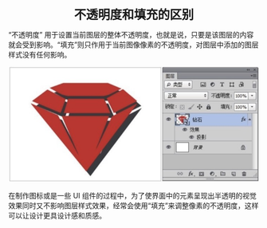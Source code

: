 <center><font size="5"><b>不透明度和填充的区别</b></font></center>

“不透明度” 用于设置当前图层的整体不透明度，也就是说，只要是该图层的内容就会受到影响。“填充”则只作用于当前图像像素的不透明度，对图层中添加的图层样式没有任何影响。

![01](./images/01.jpg)

在制作图标或是一些 UI 组件的过程中，为了使界面中的元素呈现出半透明的视觉效果同时又不影响图层样式效果，经常会使用“填充”来调整像素的不透明度，这样可以让设计更具设计感和质感。